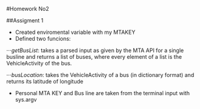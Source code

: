 #Homework No2

##Assigment 1

* Created enviromental variable with my MTAKEY
* Defined two funcions:

⋅⋅⋅_getBusList_: takes a parsed input as given by the MTA API for a single busline and returns a list of buses, where every element of a list is the VehicleActivity of the bus.

⋅⋅⋅_busLocation_: takes the VehicleActivity of a bus (in dictionary format) and returns its latitude of longitude

* Personal MTA KEY and Bus line are taken from the terminal input with sys.argv
 
